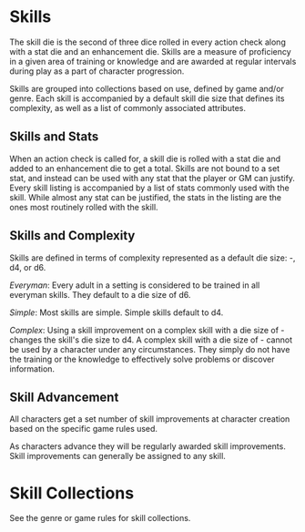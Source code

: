 # Skills
The skill die is the second of three dice rolled in every action check along with a stat die and an enhancement die. Skills are a measure of proficiency in a given area of training or knowledge and are awarded at regular intervals during play as a part of character progression.

Skills are grouped into collections based on use, defined by game and/or genre. Each skill is accompanied by a default skill die size that defines its complexity, as well as a list of commonly associated attributes.

## Skills and Stats
When an action check is called for, a skill die is rolled with a stat die and added to an enhancement die to get a total. Skills are not bound to a set stat, and instead can be used with any stat that the player or GM can justify. Every skill listing is accompanied by a list of stats commonly used with the skill. While almost any stat can be justified, the stats in the listing are the ones most routinely rolled with the skill.

## Skills and Complexity
Skills are defined in terms of complexity represented as a default die size: -, d4, or d6.

*Everyman*: Every adult in a setting is considered to be trained in all everyman skills. They default to a die size of d6.

*Simple*: Most skills are simple. Simple skills default to d4.

*Complex*: Using a skill improvement on a complex skill with a die size of - changes the skill's die size to d4. A complex skill with a die size of - cannot be used by a character under any circumstances. They simply do not have the training or the knowledge to effectively solve problems or discover information.

## Skill Advancement
All characters get a set number of skill improvements at character creation based on the specific game rules used.

As characters advance they will be regularly awarded skill improvements. Skill improvements can generally be assigned to any skill.

# Skill Collections
See the genre or game rules for skill collections.